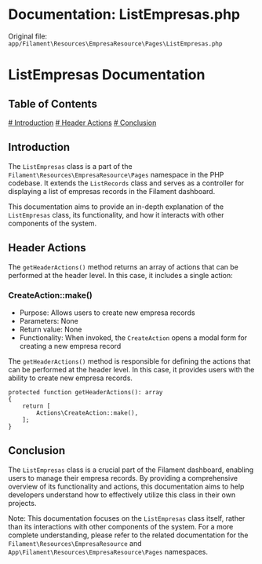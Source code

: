 # Documentation: ListEmpresas.php

Original file: `app/Filament\Resources\EmpresaResource\Pages\ListEmpresas.php`

# ListEmpresas Documentation

## Table of Contents
[# Introduction](#introduction)
[# Header Actions](#header-actions)
[# Conclusion](#conclusion)

## Introduction

The `ListEmpresas` class is a part of the `Filament\Resources\EmpresaResource\Pages` namespace in the PHP codebase. It extends the `ListRecords` class and serves as a controller for displaying a list of empresas records in the Filament dashboard.

This documentation aims to provide an in-depth explanation of the `ListEmpresas` class, its functionality, and how it interacts with other components of the system.

## Header Actions

The `getHeaderActions()` method returns an array of actions that can be performed at the header level. In this case, it includes a single action:

### CreateAction::make()

* Purpose: Allows users to create new empresa records
* Parameters: None
* Return value: None
* Functionality: When invoked, the `CreateAction` opens a modal form for creating a new empresa record

The `getHeaderActions()` method is responsible for defining the actions that can be performed at the header level. In this case, it provides users with the ability to create new empresa records.

```
protected function getHeaderActions(): array
{
    return [
        Actions\CreateAction::make(),
    ];
}
```

## Conclusion

The `ListEmpresas` class is a crucial part of the Filament dashboard, enabling users to manage their empresa records. By providing a comprehensive overview of its functionality and actions, this documentation aims to help developers understand how to effectively utilize this class in their own projects.

Note: This documentation focuses on the `ListEmpresas` class itself, rather than its interactions with other components of the system. For a more complete understanding, please refer to the related documentation for the `Filament\Resources\EmpresaResource` and `App\Filament\Resources\EmpresaResource\Pages` namespaces.